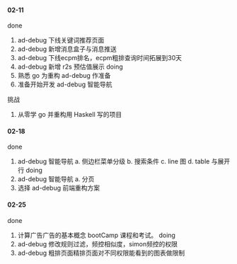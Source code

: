 #### 02-11
done
1. ad-debug 下线关键词推荐页面
2. ad-debug 新增消息盒子与消息推送
3. ad-debug 下线ecpm排名，ecpm粗排查询时间拓展到30天
4. ad-debug 新增 r2s 预估值展示
doing
1. 熟悉 go 为重构 ad-debug 作准备
2. 准备开始开发 ad-debug 智能导航

挑战
1. 从零学 go 并重构用 Haskell 写的项目

#### 02-18
done
1. ad-debug 智能导航
    a. 侧边栏菜单分级
    b. 搜索条件
    c. line 图
    d. table 与展开行
doing
1. ad-debug 智能导航
    a. 分页
2. 选择 ad-debug 前端重构方案

#### 02-25
done
1. 计算广告广告的基本概念 bootCamp 课程和考试。
doing
1. ad-debug 修改规则过滤，频控相似度，simon频控的权限
2. ad-debug 粗排页面精排页面对不同权限能看到的图表做限制
    
